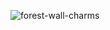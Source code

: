 ![forest-wall-charms](https://user-images.githubusercontent.com/118710/187502471-50a4119b-c325-49d7-a659-644936f72047.png)
